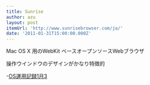 ```yaml
---
title: Sunrise
author: azu
layout: post
itemUrl: 'http://www.sunrisebrowser.com/ja/'
date: '2011-01-31T15:00:00.000Z'
---
```

Mac OS X 用のWebKit ベースオープンソースWebブラウザ

操作ウインドウのデザインがかなり特徴的

-<a href="http://nmuta.fri.macserver.jp/unei1101b.html" title="OS&#x904B;&#x7528;&#x8A18;&#x9332;1&#x6708;3">OS運用記録1月3</a>
